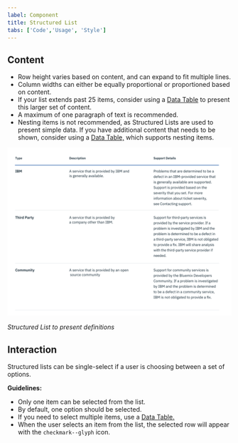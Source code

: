 ```yaml
---
label: Component
title: Structured List
tabs: ['Code','Usage', 'Style']
---
```


## Content
* Row height varies based on content, and can expand to fit multiple lines.
* Column widths can either be equally proportional or proportioned based on content.
* If your list extends past 25 items, consider using a [Data Table](/components/data-table) to present this larger set of content.
* A maximum of one paragraph of text is recommended.
* Nesting items is not recommended, as Structured Lists are used to present simple data. If you have additional content that needs to be shown, consider using a [Data Table,](/components/data-table) which supports nesting items.


![Structured List](images/structured-list-usage-2.png)

_Structured List to present definitions_


## Interaction
Structured lists can be single-select if a user is choosing between a set of options.

**Guidelines:**

* Only one item can be selected from the list.
* By default, one option should be selected.
* If you need to select multiple items, use a [Data Table.](/components/data-table)
* When the user selects an item from the list, the selected row will appear with the `checkmark--glyph` icon.

